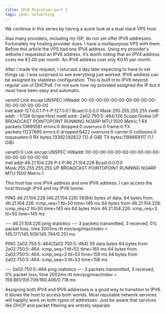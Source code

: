 ```yaml
---
title: IPv6 Migration part 3
tags: ipv6, networking
---
```


We continue in this series by having a quick look at a dual stack VPS host.

Alas many providers, including my ISP, do not yet offer IPV6 addresses. Fortunately my hosting provider does. I have a multipurpose VPS with them. Before this article the VPS had one IPV4 address. Using my provider's website I requested an IPV6 address. It’s worth noting that an IPV4 address costs me €2.00 per month. An IPV6 address cost only €0.10 per month.

After I made the request, I returned a day later expecting to have to set things up. I was surprised to see everything just worked. IPV6 address can be assigned by stateless configuration. This is built in to IPV6 beyond regular use of DHCPv6. I'm not sure how my provided assigned the IP but it must have been easy and automatic.

venet0    Link encap:UNSPEC  HWaddr 00-00-00-00-00-00-00-00-00-00-00-00-00-00-00-00  
          inet addr:127.0.0.1  P-t-P:127.0.0.1  Bcast:0.0.0.0  Mask:255.255.255.255
          inet6 addr: ::1/128 Scope:Host
          inet6 addr: 2a02:750:5::464/128 Scope:Global
          UP BROADCAST POINTOPOINT RUNNING NOARP  MTU:1500  Metric:1
          RX packets:13899581 errors:0 dropped:0 overruns:0 frame:0
          TX packets:11227895 errors:0 dropped:6422 overruns:0 carrier:0
          collisions:0 txqueuelen:0 
          RX bytes:13392292622 (12.4 GiB)  TX bytes:1196669117 (1.1 GiB)

venet0:0  Link encap:UNSPEC  HWaddr 00-00-00-00-00-00-00-00-00-00-00-00-00-00-00-00  
          inet addr:46.21.104.226  P-t-P:46.21.104.226  Bcast:0.0.0.0  Mask:255.255.255.255
          UP BROADCAST POINTOPOINT RUNNING NOARP  MTU:1500  Metric:1

This host has one IPV4 address and one IPV6 address. I can access the host through IPV4 and my IPV6 tunnel.

PING 46.21.104.226 (46.21.104.226) 56(84) bytes of data.
64 bytes from 46.21.104.226: icmp_req=1 ttl=50 time=145 ms
64 bytes from 46.21.104.226: icmp_req=2 ttl=50 time=145 ms
64 bytes from 46.21.104.226: icmp_req=3 ttl=50 time=145 ms

--- 46.21.104.226 ping statistics ---
3 packets transmitted, 3 received, 0% packet loss, time 2001ms
rtt min/avg/max/mdev = 145.177/145.509/145.784/0.251 ms

PING 2a02:750:5::464(2a02:750:5::464) 56 data bytes
64 bytes from 2a02:750:5::464: icmp_seq=1 ttl=53 time=160 ms
64 bytes from 2a02:750:5::464: icmp_seq=2 ttl=53 time=159 ms
64 bytes from 2a02:750:5::464: icmp_seq=3 ttl=53 time=158 ms

--- 2a02:750:5::464 ping statistics ---
3 packets transmitted, 3 received, 0% packet loss, time 2002ms
rtt min/avg/max/mdev = 158.861/159.709/160.406/0.718 ms

Assigning both IPV4 and IPV6 addresses is a good way to transition to IPV6. It allows the host to access both worlds. Most reputable network services will happily work on both types of addresses. Just be aware that services like DHCP and packet filtering are entirely separate.

